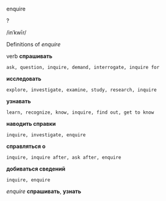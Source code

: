 enquire

?

/inˈkwīr/

Definitions of _enquire_

verb
**спрашивать**

    ask, question, inquire, demand, interrogate, inquire for
**исследовать**

    explore, investigate, examine, study, research, inquire
**узнавать**

    learn, recognize, know, inquire, find out, get to know
**наводить справки**

    inquire, investigate, enquire
**справляться о**

    inquire, inquire after, ask after, enquire
**добиваться сведений**

    inquire, enquire

_enquire_
**спрашивать**, **узнать**